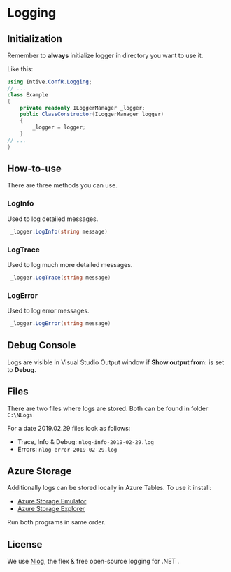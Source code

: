 ﻿# Logging

## Initialization 
Remember to __always__ initialize logger in directory you want to use it.

Like this:
```csharp
using Intive.ConfR.Logging;
// ...
class Example
{
    private readonly ILoggerManager _logger;
    public ClassConstructor(ILoggerManager logger)
    {
        _logger = logger;
    }
// ...
}
```

## How-to-use
There are three methods you can use.

### LogInfo
Used to log detailed messages.
```csharp
 _logger.LogInfo(string message)
```
### LogTrace
Used to log much more detailed messages.

```csharp
 _logger.LogTrace(string message)
```

### LogError
Used to log error messages.

```csharp
 _logger.LogError(string message)
```
## Debug Console

Logs are visible in Visual Studio Output window if __Show output from:__ is set to __Debug__.

## Files

There are two files where logs are stored.
Both can be found in folder `C:\NLogs`

For a date 2019.02.29 files look as follows:
+ Trace, Info & Debug: `nlog-info-2019-02-29.log`
+ Errors: `nlog-error-2019-02-29.log`

## Azure Storage

Additionally logs can be stored locally in Azure Tables.
To use it install:
+ [Azure Storage Emulator](https://docs.microsoft.com/en-us/azure/storage/common/storage-use-emulator#get-the-storage-emulator)
+ [Azure Storage Explorer](https://azure.microsoft.com/en-us/features/storage-explorer/)

Run both programs in same order.

## License

We use [Nlog](https://nlog-project.org/), the flex & free open-source logging for .NET .
